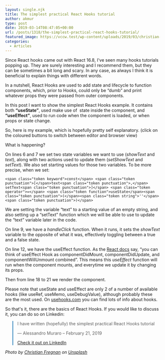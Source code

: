 ```yaml
---
layout: single.njk
title: The simplest practical React Hooks tutorial
author: akmur
type: post
date: 2019-03-14T08:47:05+00:00
url: /posts/1318/the-simplest-practical-react-hooks-tutorial/
featured_image: https://vccw.test/wp-content/uploads/2019/03/christian-fregnan-269506-unsplash-e1552553186224.jpg
categories:
  - Articles
---
```


Since React hooks came out with React 16.8, I've seen many hooks tutorials popping up. They are surely interesting and I recommend them, but they can be sometimes a bit long and scary. In any case, as always I think it is beneficial to explain things with different words.

In a nutshell, React Hooks are used to add state and lifecycle to function components, which, prior to Hooks, could only be &#8220;dumb&#8221; and print whatever props they were passed from outer components.

In this post I want to show the simplest React Hooks example. It contains both **&#8220;useState&#8221;**, used make use of  state inside the component, and **&#8220;useEffect&#8221;**, used to run code when the component is loaded, or when props or state change.

So, here is my example, which is hopefully pretty self explanatory. (click on the coloured buttons to switch between editor and browser view)

What is happening?

On lines 6 and 7 we set two state variables we want to use (_showText_ and _text_), along with two actions used to update them (_setShowText_ and _setText_). We also set starting values for those two variables.
To be more precise, when we set:

<pre class="line-numbers language-javascript"><code class=" language-javascript">&lt;span class="token keyword"&gt;const&lt;/span&gt; &lt;span class="token punctuation"&gt;[&lt;/span&gt;text&lt;span class="token punctuation"&gt;,&lt;/span&gt; setText&lt;span class="token punctuation"&gt;]&lt;/span&gt; &lt;span class="token operator"&gt;=&lt;/span&gt; &lt;span class="token function"&gt;useState&lt;/span&gt;&lt;span class="token punctuation"&gt;(&lt;/span&gt;&lt;span class="token string"&gt;''&lt;/span&gt;&lt;span class="token punctuation"&gt;)&lt;/span&gt;</code></pre>

We are setting the variable &#8220;text&#8221; to a starting value of an empty string, and also setting up a &#8220;setText&#8221; function which we will be able to use to update the &#8220;text&#8221; variable later in the code.

On line 9, we have a _handleClick_ function. When it runs, it sets the _showText_ variable to the opposite of what it was, effectively toggling between a true and a false state.

On line 12, we have the useEffect function. As the [React docs][1] say, &#8220;you can think of useEffect Hook as componentDidMount, componentDidUpdate, and componentWillUnmount combined&#8221;. This means this _useEffect_ function will run when the component mounts, and everytime we update it by changing its props.

Then from line 18 to 21 we render the component.

Please note that useState and useEffect are only 2 of a number of available hooks (like useRef, useMemo, useDebugValue), although probably these are the most used. On [usehooks.com][2] you can find lots of info about hooks.

So that's it, there are the basics of React Hooks. If you would like to discuss it, you can do so on Linkedin:

<blockquote class="blockquote__linkedin data-lang=" style="border-color: #1D77B5;">
  <p dir="ltr" lang="en">
    I have written (hopefully) the simplest practical React Hooks tutorial
  </p>

  <p>
    — Alessandro Muraro &#8211; February 21, 2019
  </p>

  <p>
    <a href="https://www.linkedin.com/feed/update/urn:li:activity:6511886344573251584">Check it out on LinkedIn</a>
  </p>
</blockquote>

_Photo by [Christian Fregnan][3] on_ [_Unsplash_][4]

[1]: https://reactjs.org/docs/hooks-effect.html
[2]: https://usehooks.com/
[3]: https://unsplash.com/photos/f76zzdCEBgw?utm_source=unsplash&utm_medium=referral&utm_content=creditCopyText
[4]: https://unsplash.com/search/photos/hook?utm_source=unsplash&utm_medium=referral&utm_content=creditCopyText
